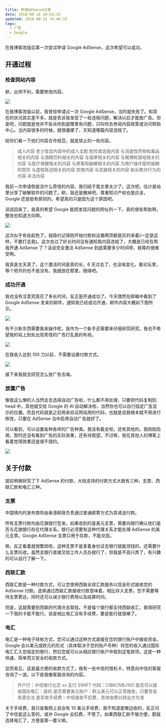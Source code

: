 ```yaml
---
title: 申请AdSense记录
date: 2018-08-18 10:54:33
updated: 2018-08-31 14:46:33
tags:
  - 广告
  - Google
---
```


在我博客改版后第一次尝试申请 Google AdSense，这次希望可以成功。

<!--more-->

## 开通过程

### 检查网站内容

欸，出师不利，需要修改内容。

![](https://img.iszy.xyz/20190318211328.png)

在我博客改版以前，我曾经申请过一次 Google AdSense，当时就失败了。和现在的状况其实差不多，就是告诉我发现了一些违规问题，解决以后才能放广告。但是吧，问题就是他并不告诉你到底哪里有问题，只叫你去参阅内容政策或访问帮助中心。当内容很多的时候，就很僵硬了，天知道哪篇内容违规了。

给你们看一下他们内容合作规范，就是禁止的一些内容。

> 成人内容
> 老少皆宜内容中的成人主题
> 危险或诋毁内容
> 与消遣性药物和毒品相关的内容
> 与酒精饮料相关的内容
> 与烟草相关的内容
> 与赌博和游戏相关的内容
> 与医疗保健相关的内容
> 与黑客和破解相关的内容
> 为用户操作提供报酬的网页
> 与虚假陈述相关的内容
> 惊悚内容
> 与武器相关的内容
> 助长欺诈行为的内容
> 非法内容

我前一次申请倒是没什么奇怪的内容，我归结于我文章太少了。这次吧，估计是站里分享了破解软件的问题了。欸，我还是撤掉吧，尊重知识产权也是应该，Google 还是挺有原则的。希望真的只是因为这个原因吧。

话说回来了，我真的希望 Google 能把发现问题的网址列一下，真的很有帮助啊，整改也知道方向啊。

![](https://img.iszy.xyz/20190318211339.png)

这次似乎有些起色了，我隐约记得刚开始付款和设置两项都是灰的来着(一定是这样，不要打击我)。这次也过了好长时间没有通知我内容违规了，大概是已经在帮我开通 AdSense 了？话说完全激活 AdSense 到底需要多少时间呀，我等的很难受啊。

我真是太天真了，这个激活时间是真的长，6 天过去了，也没啥变化。看论坛里，等个把月的也不是没有。我就放在那里，随缘吧。

### 成功开通

我也没有注意究竟花了多长时间，反正是开通成功了。今天偶然在邮箱中看到了 Google AdSense 发来的邮件，通知我已经成功开通，邮件内容大概如下图所示。

![](https://img.iszy.xyz/20190318211409.png)

有不少新东西需要我来操作呢，我作为一个新手还需要来仔细研究研究，我也不希望我的站上到处出现奇怪的广告打乱我的布局。

![](https://img.iszy.xyz/20190318211428.png)

在我收入达到 100 刀以前，不需要设置付款方式。

![](https://img.iszy.xyz/20190318211444.png)

接下来我就去研究怎么放广告去咯。

### 放置广告

像我这么懒的人当然会去选择自动广告啦，什么都不用处理，只要把代码复制到 head 中，其他就交给 Google 的 AI 自动解决啦，当然你也可以自行指定广告显示的位置。而且代码就是之前用来验证网站用的代码，也就是说我根本就不用进行修改，只要在 AdSense 当中启用自动广告就好了。

可以看到，可以设置各种各样的广告种类。我没有截全啦，还有其他的。我刚刚启用，暂时还没有看到广告的实际效果，还有待观望。不过嘛，我在其他人的博客上看着觉得效果还是很不错的。

![](https://img.iszy.xyz/20190318211459.png)

## 关于付款

提前稍微研究了下 AdSense 的付款，大陆支持的付款方式大致有三种，支票、西联汇款和电汇三种。

### 支票

中国境内的发布商将由香港邮政负责通过普通邮寄方式为其递送付款。

所有支票付款均由花旗银行签发。如果收到的是美元支票，需要向银行确认他们是否与花旗银行存在代理关系。银行必须要有这种代理关系才能处理 AdSense 的美元支票。Google AdSense 支票只用于存款，不能兑现。

嘛，反正看着就很繁琐啦，这种支票不是拿着身份证去银行就能领钱的，还需要什么支票托收。虽然去银行直接交给工作人员办就行了，但我是不高兴弄了，有兴趣的可以自行了解一下。

### 西联汇款

西联汇款是一种付款方式，可让您使用西联全球汇款服务以现金形式接收您的 AdSense 付款。选择通过西联汇款接收付款意味着，相比存入支票，您不需要等待支票寄达，同时还可以减少银行费用以及结算时间。

但是，这就需要到西联的代理点去取钱。不是每个银行都支持西联收汇，我得研究一下我的卡能不能行。说是相比电汇没有手续费，要是能行就很棒了。

### 电汇

电汇是一种电子转帐方式，您可以通过这种方式直接在您的银行账户中接收资金。Google 会以美元或欧元的形式（具体取决于您的账户币种）将您的收入通过国际电汇汇入您指定的银行，然后您就可以从相应银行账户中取到这笔款项。这是一种快速、简单而又安全的收款方式。

显而易见，这是最方便的收款方式了。我有一张中信的借机卡，特意向中信的客服咨询了一波。以下是我像客服咨询的内容。

> 开户行：中信银行北京 xx 支行
> SWIFT 代码：CIBKCNBJ100
> 是否可以接收国际电汇：是的
> 是否需要美元账户：默认美元可以正常接收，只要资金来源合法
> 是否收手续费：中信接收不扣费，具体收费以转出方为准

关于手续费，我只是看网上说会有 10 美元手续费，我不知道是哪边收的，反正问了中信是这么答的，或许 Google 会扣费，不管了。如果西联汇款不够方便，那就选择电汇了，方便是第一要义嘛。
